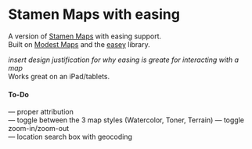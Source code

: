# Stamen Maps with easing
A version of [Stamen Maps](http://maps.stamen.com) with easing support.  
Built on [Modest Maps](http://modestmaps.com) and the [easey](http://mapbox.com/easey) library.

_insert design justification for why easing is greate for interacting with a map_   
Works great on an iPad/tablets.

#### To-Do
—	proper attribution  
—	toggle between the 3 map styles (Watercolor, Toner, Terrain)
—	toggle zoom-in/zoom-out  
—	location search box with geocoding